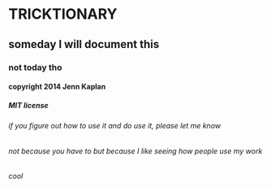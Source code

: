 # TRICKTIONARY

## someday I will document this

### not today tho

#### copyright 2014 Jenn Kaplan

##### MIT license

###### if you figure out how to use it and do use it, please let me know

###### not because you have to but because I like seeing how people use my work

###### cool
